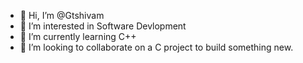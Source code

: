 - 👋 Hi, I’m @Gtshivam
- 👀 I’m interested in Software Devlopment
- 🌱 I’m currently learning C++
- 💞️ I’m looking to collaborate on a C project to build something new.


